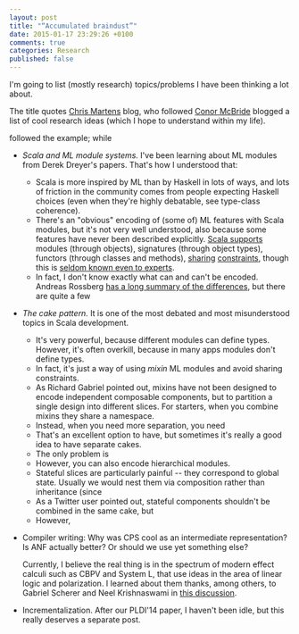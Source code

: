 ```yaml
---
layout: post
title: "“Accumulated braindust”"
date: 2015-01-17 23:29:26 +0100
comments: true
categories: Research
published: false
---
```


I'm going to list (mostly research) topics/problems I have been thinking a lot about.

The title quotes
[Chris Martens](http://lambdamaphone.blogspot.it/2014/12/accumulated-braindust.html)
blog, who followed
[Conor McBride](https://pigworker.wordpress.com/2014/12/30/brains-splattered-all-over-the-walls/)
blogged a list of cool research ideas (which I hope to understand within my
life).

followed the example; while

- *Scala and ML module systems.* I've been learning about ML modules from Derek
  Dreyer's papers. That's how I understood that:

  - Scala is more inspired by ML than by Haskell in lots of ways, and lots of
    friction in the community comes from people expecting Haskell choices (even
    when they're highly debatable, see type-class coherence).
  - There's an "obvious" encoding of (some of) ML features with Scala modules,
    but it's not very well understood, also because some features have never
    been described explicitly.
    [Scala supports](http://www.cs.cmu.edu/~aldrich/courses/819/odersky-scala-theory.pdf)
    modules (through objects), signatures (through object types), functors (through classes and methods), [sharing](https://twitter.com/Blaisorblade/status/473995303100502017) [constraints](https://twitter.com/Blaisorblade/status/485435013333536768),
    though this is
    [seldom known even to experts](https://twitter.com/jonsterling/status/473994585799028736).
  - In fact, I don't know exactly what can and can't be encoded. Andreas Rossberg
    [has a long summary of the differences](http://stackoverflow.com/a/23019436/53974), but there are quite a few 
    
- *The cake pattern.* It is one of the most debated and most misunderstood
  topics in Scala development.

  - It's very powerful, because different modules can define types. However,
    it's often overkill, because in many apps modules don't define types.
  - In fact, it's just a way of using *mixin* ML modules and avoid sharing constraints.
  - As Richard Gabriel pointed out, mixins have not been designed to encode
    independent composable components, but to partition a single design into
    different slices. For starters, when you combine mixins they share a
    namespace.
  - Instead, when you need more separation, you need 
  - That's an excellent option to have, but sometimes it's really a good idea to have separate cakes.
  - The only problem is
  - However, you can also encode hierarchical modules.
  - Stateful slices are particularly painful -- they correspond to global state. Usually we would nest them via composition rather than inheritance (since 
  - As a Twitter user pointed out, stateful components shouldn't be combined in the same cake, but 
  - However, 

- Compiler writing: Why was CPS cool as an intermediate representation? Is ANF
  actually better? Or should we use yet something else?
  
  Currently, I believe the real thing is in the spectrum of modern effect
  calculi such as CBPV and System L, that use ideas in the area of linear logic
  and polarization. I learned about them thanks, among others, to Gabriel Scherer and
  Neel Krishnaswami in [this discussion](http://lambda-the-ultimate.org/node/5038).

- Incrementalization. After our PLDI'14 paper, I haven't been idle, but this really deserves a separate post.

<!-- - Code transformations. % What did I mean?
-->

